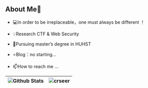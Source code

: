 ## About Me👋
- 💻In order to be irreplaceable，one must always be different ！

- 💡Research  CTF & Web Security

- 🌱Pursuing master’s degree in HUHST

- ⭐️Blog：no starting...

- 📫How to reach me ...

| ![Github Stats](https://github-readme-stats.vercel.app/api?username=crseer&show_icons=true&theme=solarized-light&count_private=true) | ![crseer](https://count.getloli.com/get/@crseer?theme=rule34) |
| ------------------------------------------------------------ | ------------------------------------------------------------ |
